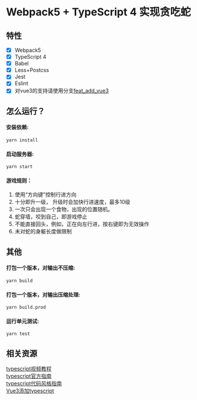 # Webpack5 + TypeScript 4 实现贪吃蛇

## 特性

- [x] Webpack5
- [x] TypeScript 4
- [x] Babel
- [x] Less+Postcss
- [x] Jest
- [x] Eslint
- [x] 对vue3的支持请使用分支[feat_add_vue3](http://192.168.10.26/canyou/webpack5-typescript-starter/-/tree/feat__add_vue3)
## 怎么运行？

#### 安装依赖:

``` shell
yarn install 
```

#### 启动服务器:
``` shell
yarn start
```
#### 游戏规则：
 1. 使用“方向键”控制行进方向
 2. 十分即升一级， 升级时会加快行进速度，最多10级
 3. 一次只会出现一个食物，出现的位置随机。
 3. 蛇穿墙，咬到自己，即游戏停止
 4. 不能直接回头，例如，正在向左行进，按右键即为无效操作
 5. 未对蛇的身躯长度做限制

## 其他

#### 打包一个版本，对输出不压缩:

``` shell
yarn build
```

#### 打包一个版本，对输出压缩处理:

``` shell
yarn build.prod
```

#### 运行单元测试:
``` shell
yarn test
```

## 相关资源
[typescript视频教程](https://www.bilibili.com/video/BV1Xy4y1v7S2?p=6)  
[typescript官方指南](https://www.typescriptlang.org/docs/handbook/intro.html)  
[typescript代码风格指南](https://zh-google-styleguide.readthedocs.io/en/latest/google-typescript-styleguide/consistency/)  
[Vue3添加typescript](https://v3.vuejs.org/guide/typescript-support.html)

